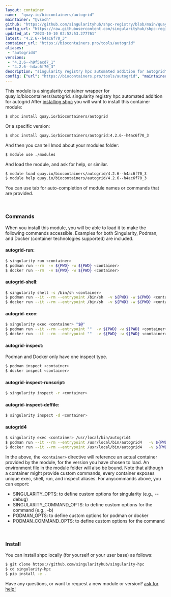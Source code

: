 ```yaml
---
layout: container
name:  "quay.io/biocontainers/autogrid"
maintainer: "@vsoch"
github: "https://github.com/singularityhub/shpc-registry/blob/main/quay.io/biocontainers/autogrid/container.yaml"
config_url: "https://raw.githubusercontent.com/singularityhub/shpc-registry/main/quay.io/biocontainers/autogrid/container.yaml"
updated_at: "2023-10-10 02:52:53.277761"
latest: "4.2.6--h4ac6f70_3"
container_url: "https://biocontainers.pro/tools/autogrid"
aliases:
 - "autogrid4"
versions:
 - "4.2.6--h9f5acd7_1"
 - "4.2.6--h4ac6f70_3"
description: "singularity registry hpc automated addition for autogrid"
config: {"url": "https://biocontainers.pro/tools/autogrid", "maintainer": "@vsoch", "description": "singularity registry hpc automated addition for autogrid", "latest": {"4.2.6--h4ac6f70_3": "sha256:b579ddcf2bd976846802770fca3d6f6e454f97fbdbd0a442b5e4c3e6f44f3abf"}, "tags": {"4.2.6--h9f5acd7_1": "sha256:d596f8bbcd037ca092e5df0ab4c2b1cddf58d680a0d58704221175a7aaff56c4", "4.2.6--h4ac6f70_3": "sha256:b579ddcf2bd976846802770fca3d6f6e454f97fbdbd0a442b5e4c3e6f44f3abf"}, "docker": "quay.io/biocontainers/autogrid", "aliases": {"autogrid4": "/usr/local/bin/autogrid4"}}
---
```


This module is a singularity container wrapper for quay.io/biocontainers/autogrid.
singularity registry hpc automated addition for autogrid
After [installing shpc](#install) you will want to install this container module:


```bash
$ shpc install quay.io/biocontainers/autogrid
```

Or a specific version:

```bash
$ shpc install quay.io/biocontainers/autogrid:4.2.6--h4ac6f70_3
```

And then you can tell lmod about your modules folder:

```bash
$ module use ./modules
```

And load the module, and ask for help, or similar.

```bash
$ module load quay.io/biocontainers/autogrid/4.2.6--h4ac6f70_3
$ module help quay.io/biocontainers/autogrid/4.2.6--h4ac6f70_3
```

You can use tab for auto-completion of module names or commands that are provided.

<br>

### Commands

When you install this module, you will be able to load it to make the following commands accessible.
Examples for both Singularity, Podman, and Docker (container technologies supported) are included.

#### autogrid-run:

```bash
$ singularity run <container>
$ podman run --rm  -v ${PWD} -w ${PWD} <container>
$ docker run --rm  -v ${PWD} -w ${PWD} <container>
```

#### autogrid-shell:

```bash
$ singularity shell -s /bin/sh <container>
$ podman run --it --rm --entrypoint /bin/sh  -v ${PWD} -w ${PWD} <container>
$ docker run --it --rm --entrypoint /bin/sh  -v ${PWD} -w ${PWD} <container>
```

#### autogrid-exec:

```bash
$ singularity exec <container> "$@"
$ podman run --it --rm --entrypoint ""  -v ${PWD} -w ${PWD} <container> "$@"
$ docker run --it --rm --entrypoint ""  -v ${PWD} -w ${PWD} <container> "$@"
```

#### autogrid-inspect:

Podman and Docker only have one inspect type.

```bash
$ podman inspect <container>
$ docker inspect <container>
```

#### autogrid-inspect-runscript:

```bash
$ singularity inspect -r <container>
```

#### autogrid-inspect-deffile:

```bash
$ singularity inspect -d <container>
```


#### autogrid4

```bash
$ singularity exec <container> /usr/local/bin/autogrid4
$ podman run --it --rm --entrypoint /usr/local/bin/autogrid4   -v ${PWD} -w ${PWD} <container> -c " $@"
$ docker run --it --rm --entrypoint /usr/local/bin/autogrid4   -v ${PWD} -w ${PWD} <container> -c " $@"
```



In the above, the `<container>` directive will reference an actual container provided
by the module, for the version you have chosen to load. An environment file in the
module folder will also be bound. Note that although a container
might provide custom commands, every container exposes unique exec, shell, run, and
inspect aliases. For anycommands above, you can export:

 - SINGULARITY_OPTS: to define custom options for singularity (e.g., --debug)
 - SINGULARITY_COMMAND_OPTS: to define custom options for the command (e.g., -b)
 - PODMAN_OPTS: to define custom options for podman or docker
 - PODMAN_COMMAND_OPTS: to define custom options for the command

<br>

### Install

You can install shpc locally (for yourself or your user base) as follows:

```bash
$ git clone https://github.com/singularityhub/singularity-hpc
$ cd singularity-hpc
$ pip install -e .
```

Have any questions, or want to request a new module or version? [ask for help!](https://github.com/singularityhub/singularity-hpc/issues)